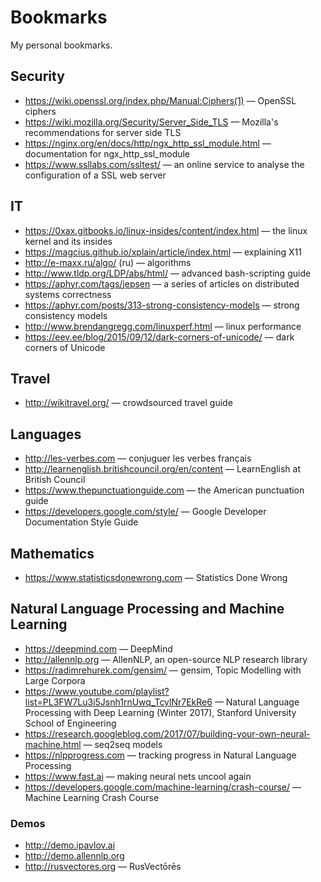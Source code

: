# Bookmarks

My personal bookmarks.

## Security

  * <https://wiki.openssl.org/index.php/Manual:Ciphers(1)> — OpenSSL ciphers
  * <https://wiki.mozilla.org/Security/Server_Side_TLS> — Mozilla's recommendations for server side TLS
  * <https://nginx.org/en/docs/http/ngx_http_ssl_module.html> — documentation for ngx_http_ssl_module
  * <https://www.ssllabs.com/ssltest/> — an online service to analyse the configuration of a SSL web server

## IT

  * <https://0xax.gitbooks.io/linux-insides/content/index.html> — the linux kernel and its insides
  * <https://magcius.github.io/xplain/article/index.html> — explaining X11
  * <http://e-maxx.ru/algo/> (ru) — algorithms
  * <http://www.tldp.org/LDP/abs/html/> — advanced bash-scripting guide
  * <https://aphyr.com/tags/jepsen> — a series of articles on distributed systems correctness
  * <https://aphyr.com/posts/313-strong-consistency-models> — strong consistency models
  * <http://www.brendangregg.com/linuxperf.html> — linux performance
  * <https://eev.ee/blog/2015/09/12/dark-corners-of-unicode/> — dark corners of Unicode

## Travel

  * <http://wikitravel.org/> — crowdsourced travel guide

## Languages

  * <http://les-verbes.com> — conjuguer les verbes français
  * <http://learnenglish.britishcouncil.org/en/content> — LearnEnglish at British Council
  * <https://www.thepunctuationguide.com> — the American punctuation guide
  * <https://developers.google.com/style/> — Google Developer Documentation Style Guide

## Mathematics
  * <https://www.statisticsdonewrong.com> — Statistics Done Wrong

## Natural Language Processing and Machine Learning

  * <https://deepmind.com> — DeepMind
  * <http://allennlp.org> — AllenNLP, an open-source NLP research library
  * <https://radimrehurek.com/gensim/> — gensim, Topic Modelling with Large Corpora
  * <https://www.youtube.com/playlist?list=PL3FW7Lu3i5Jsnh1rnUwq_TcylNr7EkRe6> — Natural Language Processing with Deep Learning (Winter 2017), Stanford University School of Engineering
  * <https://research.googleblog.com/2017/07/building-your-own-neural-machine.html> — seq2seq models
  * <https://nlpprogress.com> — tracking progress in Natural Language Processing
  * <https://www.fast.ai> — making neural nets uncool again
  * <https://developers.google.com/machine-learning/crash-course/> — Machine Learning Crash Course

### Demos

  * <http://demo.ipavlov.ai>
  * <http://demo.allennlp.org>
  * <http://rusvectores.org> — RusVectōrēs
